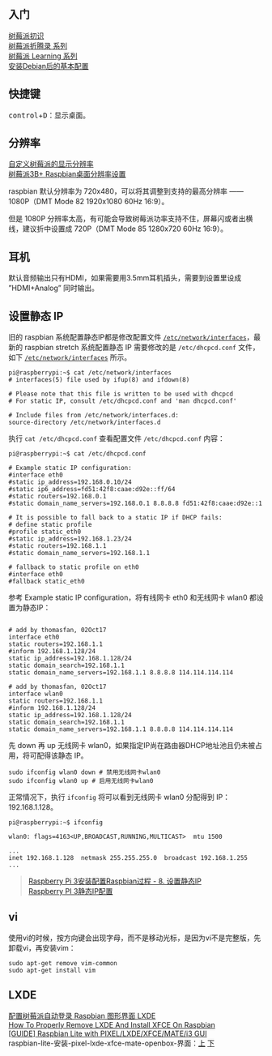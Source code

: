 ## 入门
[树莓派初识](http://blog.csdn.net/iluzhiyong/article/details/77791646)  
[树莓派折腾录 系列](http://blog.csdn.net/wangmi0354/article/details/50836398)  
[树莓派 Learning 系列](http://blog.csdn.net/github_35160620/article/details/52038918)  
[安装Debian后的基本配置](http://blog.csdn.net/shennongminblog/article/details/76158400)  

## 快捷键
<kbd>control</kbd>+<kbd>D</kbd>：显示桌面。

## 分辨率
[自定义树莓派的显示分辨率](http://shumeipai.nxez.com/2013/08/31/custom-display-resolution-raspberry-pie.html)  
[树莓派3B+ Raspbian桌面分辨率设置](http://www.jianshu.com/p/a65b295eb285)  

raspbian 默认分辨率为 720x480，可以将其调整到支持的最高分辨率 —— 1080P（DMT Mode 82 1920x1080 60Hz 16:9）。

但是 1080P 分辨率太高，有可能会导致树莓派功率支持不住，屏幕闪或者出横线，建议折中设置成 720P（DMT Mode 85 1280x720 60Hz 16:9）。

## 耳机
默认音频输出只有HDMI，如果需要用3.5mm耳机插头，需要到设置里设成 ”HDMI+Analog” 同时输出。

## 设置静态 IP
旧的 raspbian 系统配置静态IP都是修改配置文件 [`/etc/network/interfaces`](http://blog.csdn.net/github_35160620/article/details/52107766)，最新的 raspbian stretch 系统配置静态 IP 需要修改的是 `/etc/dhcpcd.conf` 文件，如下 [`/etc/network/interfaces`](http://blog.csdn.net/shaopengf/article/details/52412429) 所示。

```Shell
pi@raspberrypi:~$ cat /etc/network/interfaces
# interfaces(5) file used by ifup(8) and ifdown(8)

# Please note that this file is written to be used with dhcpcd
# For static IP, consult /etc/dhcpcd.conf and 'man dhcpcd.conf'

# Include files from /etc/network/interfaces.d:
source-directory /etc/network/interfaces.d
```

执行 `cat /etc/dhcpcd.conf` 查看配置文件 `/etc/dhcpcd.conf` 内容：

```Shell
pi@raspberrypi:~$ cat /etc/dhcpcd.conf

# Example static IP configuration:
#interface eth0
#static ip_address=192.168.0.10/24
#static ip6_address=fd51:42f8:caae:d92e::ff/64
#static routers=192.168.0.1
#static domain_name_servers=192.168.0.1 8.8.8.8 fd51:42f8:caae:d92e::1

# It is possible to fall back to a static IP if DHCP fails:
# define static profile
#profile static_eth0
#static ip_address=192.168.1.23/24
#static routers=192.168.1.1
#static domain_name_servers=192.168.1.1

# fallback to static profile on eth0
#interface eth0
#fallback static_eth0

```

参考 Example static IP configuration，将有线网卡 eth0 和无线网卡 wlan0  都设置为静态IP：

```Shell

# add by thomasfan, 02Oct17
interface eth0
static routers=192.168.1.1
#inform 192.168.1.128/24
static ip_address=192.168.1.128/24
static domain_search=192.168.1.1
static domain_name_servers=192.168.1.1 8.8.8.8 114.114.114.114

# add by thomasfan, 02Oct17
interface wlan0
static routers=192.168.1.1
#inform 192.168.1.128/24
static ip_address=192.168.1.128/24
static domain_search=192.168.1.1
static domain_name_servers=192.168.1.1 8.8.8.8 114.114.114.114

```

先 down 再 up 无线网卡 wlan0，如果指定IP尚在路由器DHCP地址池且仍未被占用，将可配得该静态 IP。

```Shell
sudo ifconfig wlan0 down # 禁用无线网卡wlan0
sudo ifconfig wlan0 up # 启用无线网卡wlan0
```

正常情况下，执行 `ifconfig` 将可以看到无线网卡 wlan0 分配得到 IP：192.168.1.128。

```Shell
pi@raspberrypi:~$ ifconfig

wlan0: flags=4163<UP,BROADCAST,RUNNING,MULTICAST>  mtu 1500

...
inet 192.168.1.128  netmask 255.255.255.0  broadcast 192.168.1.255
...
```

> [Raspberry Pi 3安装配置Raspbian过程 - 8. 设置静态IP](http://blog.csdn.net/yss28/article/details/51874104)  
> [Raspberry PI 3静态IP配置](http://blog.csdn.net/u011973222/article/details/72843127)  

## vi
使用vi的时候，按方向键会出现字母，而不是移动光标，是因为vi不是完整版，先卸载vi，再安装vim：

```Shell
sudo apt-get remove vim-common
sudo apt-get install vim
```

## LXDE
[配置树莓派自动登录 Raspbian 图形界面 LXDE](http://shumeipai.nxez.com/2015/02/27/raspberry-pi-configured-to-automatically-log-lxde.html)  
[How To Properly Remove LXDE And Install XFCE On Raspbian](http://linuxg.net/how-to-properly-remove-lxde-and-install-xfce-on-raspbian-debian-for-raspberry-pi/)  
[[GUIDE] Raspbian Lite with PIXEL/LXDE/XFCE/MATE/i3 GUI](https://www.raspberrypi.org/forums/viewtopic.php?f=66&t=133691&sid=a349228419d0b6936f88bd0d2c1aea7b)  
raspbian-lite-安装-pixel-lxde-xfce-mate-openbox-界面：[上](https://wangmingg.tk/2017/04/15/raspbian-lite-%E5%AE%89%E8%A3%85-pixellxdexfcemateopenbox-%E7%95%8C%E9%9D%A2%EF%BC%88%E4%B8%8A%EF%BC%89/) [下](https://wangmingg.tk/2017/04/15/raspbian-lite-%E5%AE%89%E8%A3%85-pixellxdexfcemateopenbox-%E7%95%8C%E9%9D%A2%EF%BC%88%E4%B8%8B%EF%BC%89/)  
